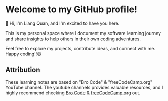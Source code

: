 # **Welcome to my GitHub profile!**

👋 Hi, I'm Liang Quan, and I'm excited to have you here.

This is my personal space where I document my software learning journey and share insights to help others in their own coding adventures.

Feel free to explore my projects, contribute ideas, and connect with me. Happy coding!!😄

## Attribution

These learning notes are based on "Bro Code" & "freeCodeCamp.org" YouTube channel. The youtube channels provides valuable resources, and I highly recommend checking [Bro Code](https://www.youtube.com/channel/UC4SVo0Ue36XCfOyb5Lh1viQ) & [freeCodeCamp.org](https://www.youtube.com/@freecodecamp) out.


<!---
LiangQuan95/LiangQuan95 is a ✨ special ✨ repository because its `README.md` (this file) appears on your GitHub profile.
You can click the Preview link to take a look at your changes.
--->
